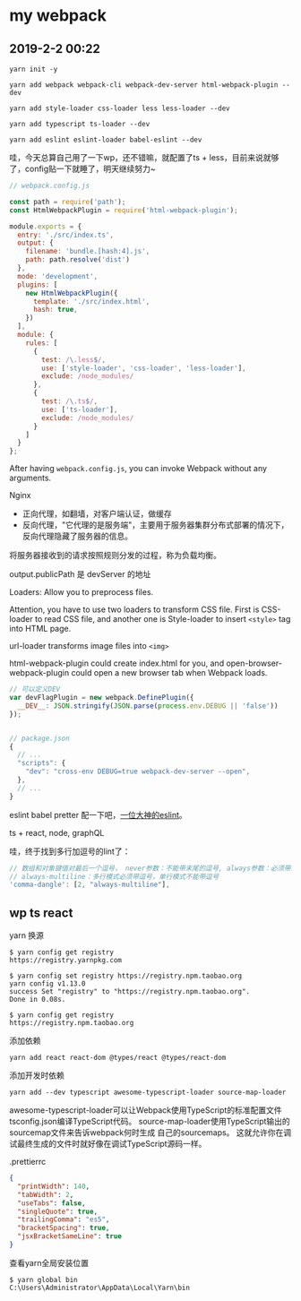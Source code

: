 # my webpack

## 2019-2-2 00:22

```shell
yarn init -y

yarn add webpack webpack-cli webpack-dev-server html-webpack-plugin --dev

yarn add style-loader css-loader less less-loader --dev

yarn add typescript ts-loader --dev

yarn add eslint eslint-loader babel-eslint --dev

```

哇，今天总算自己用了一下wp，还不错嘛，就配置了ts + less，目前来说就够了，config贴一下就睡了，明天继续努力~


```js
// webpack.config.js

const path = require('path');
const HtmlWebpackPlugin = require('html-webpack-plugin');

module.exports = {
  entry: './src/index.ts',
  output: {
    filename: 'bundle.[hash:4].js',
    path: path.resolve('dist')
  },
  mode: 'development',
  plugins: [
    new HtmlWebpackPlugin({
      template: './src/index.html',
      hash: true,
    })
  ],
  module: {
    rules: [
      {
        test: /\.less$/,
        use: ['style-loader', 'css-loader', 'less-loader'],
        exclude: /node_modules/
      },
      {
        test: /\.ts$/,
        use: ['ts-loader'],
        exclude: /node_modules/
      }
    ]
  }
};
```

After having `webpack.config.js`, you can invoke Webpack without any arguments.

Nginx 
- 正向代理，如翻墙，对客户端认证，做缓存
- 反向代理，"它代理的是服务端"，主要用于服务器集群分布式部署的情况下，反向代理隐藏了服务器的信息。

将服务器接收到的请求按照规则分发的过程，称为负载均衡。


output.publicPath 是 devServer 的地址

Loaders: Allow you to preprocess files.

Attention, you have to use two loaders to transform CSS file. First is CSS-loader to read CSS file, and another one is Style-loader to insert `<style>` tag into HTML page.

url-loader transforms image files into `<img>`

html-webpack-plugin could create index.html for you, and open-browser-webpack-plugin could open a new browser tab when Webpack loads.

```js
// 可以定义DEV
var devFlagPlugin = new webpack.DefinePlugin({
  __DEV__: JSON.stringify(JSON.parse(process.env.DEBUG || 'false'))
});


// package.json
{
  // ...
  "scripts": {
    "dev": "cross-env DEBUG=true webpack-dev-server --open",
  },
  // ...
}
```



eslint babel pretter 配一下吧，[一位大神的eslint](./config.js)。

ts + react, node, graphQL

哇，终于找到多行加逗号的lint了：

```js
// 数组和对象键值对最后一个逗号， never参数：不能带末尾的逗号, always参数：必须带末尾的逗号，
// always-multiline：多行模式必须带逗号，单行模式不能带逗号
'comma-dangle': [2, "always-multiline"],
```

## wp ts react

yarn 换源

```shell
$ yarn config get registry
https://registry.yarnpkg.com

$ yarn config set registry https://registry.npm.taobao.org
yarn config v1.13.0
success Set "registry" to "https://registry.npm.taobao.org".
Done in 0.08s.

$ yarn config get registry
https://registry.npm.taobao.org
```


添加依赖

```shell
yarn add react react-dom @types/react @types/react-dom
```

添加开发时依赖

```shell
yarn add --dev typescript awesome-typescript-loader source-map-loader
```

awesome-typescript-loader可以让Webpack使用TypeScript的标准配置文件 tsconfig.json编译TypeScript代码。 source-map-loader使用TypeScript输出的sourcemap文件来告诉webpack何时生成 自己的sourcemaps。 这就允许你在调试最终生成的文件时就好像在调试TypeScript源码一样。


.prettierrc

```json
{
  "printWidth": 140,
  "tabWidth": 2,
  "useTabs": false,
  "singleQuote": true,
  "trailingComma": "es5",
  "bracketSpacing": true,
  "jsxBracketSameLine": true
}
```

查看yarn全局安装位置

```shell
$ yarn global bin
C:\Users\Administrator\AppData\Local\Yarn\bin
```








```shell

```



```shell

```



```shell

```



```shell

```



```shell

```



```shell

```



```shell

```

```shell

```

